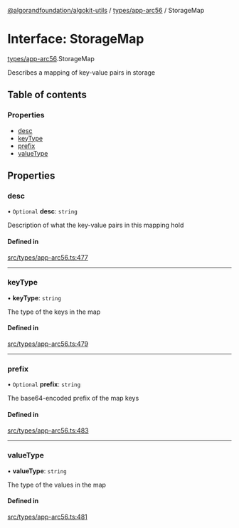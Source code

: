 [@algorandfoundation/algokit-utils](../README.md) / [types/app-arc56](../modules/types_app_arc56.md) / StorageMap

# Interface: StorageMap

[types/app-arc56](../modules/types_app_arc56.md).StorageMap

Describes a mapping of key-value pairs in storage

## Table of contents

### Properties

- [desc](types_app_arc56.StorageMap.md#desc)
- [keyType](types_app_arc56.StorageMap.md#keytype)
- [prefix](types_app_arc56.StorageMap.md#prefix)
- [valueType](types_app_arc56.StorageMap.md#valuetype)

## Properties

### desc

• `Optional` **desc**: `string`

Description of what the key-value pairs in this mapping hold

#### Defined in

[src/types/app-arc56.ts:477](https://github.com/algorandfoundation/algokit-utils-ts/blob/main/src/types/app-arc56.ts#L477)

___

### keyType

• **keyType**: `string`

The type of the keys in the map

#### Defined in

[src/types/app-arc56.ts:479](https://github.com/algorandfoundation/algokit-utils-ts/blob/main/src/types/app-arc56.ts#L479)

___

### prefix

• `Optional` **prefix**: `string`

The base64-encoded prefix of the map keys

#### Defined in

[src/types/app-arc56.ts:483](https://github.com/algorandfoundation/algokit-utils-ts/blob/main/src/types/app-arc56.ts#L483)

___

### valueType

• **valueType**: `string`

The type of the values in the map

#### Defined in

[src/types/app-arc56.ts:481](https://github.com/algorandfoundation/algokit-utils-ts/blob/main/src/types/app-arc56.ts#L481)

